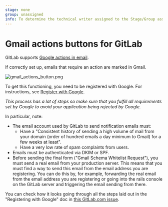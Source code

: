 ```yaml
---
stage: none
group: unassigned
info: To determine the technical writer assigned to the Stage/Group associated with this page, see https://about.gitlab.com/handbook/engineering/ux/technical-writing/#assignments
---
```


# Gmail actions buttons for GitLab

GitLab supports [Google actions in email](https://developers.google.com/gmail/markup/actions/actions-overview).

If correctly set up, emails that require an action are marked in Gmail.

![gmail_actions_button.png](img/gmail_action_buttons_for_gitlab.png)

To get this functioning, you need to be registered with Google. For instructions, see
[Register with Google](https://developers.google.com/gmail/markup/registering-with-google).

*This process has a lot of steps so make sure that you fulfill all requirements set by Google to avoid your application being rejected by Google.*

In particular, note:

- The email account used by GitLab to send notification emails must:
  - Have a "Consistent history of sending a high volume of mail from your domain
    (order of hundred emails a day minimum to Gmail) for a few weeks at least".
  - Have a very low rate of spam complaints from users.
- Emails must be authenticated via DKIM or SPF.
- Before sending the final form ("Gmail Schema Whitelist Request"), you must send a real email from your production server. This means that you must find a way to send this email from the email address you are registering. You can do this by, for example, forwarding the real email from the email address you are registering or going into the rails console on the GitLab server and triggering the email sending from there.

You can check how it looks going through all the steps laid out in the "Registering with Google" doc in [this GitLab.com issue](https://gitlab.com/gitlab-org/gitlab-foss/-/issues/1517).
